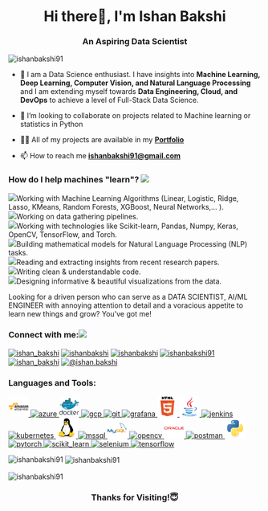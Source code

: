 <h1 align="center">Hi there👋, I'm Ishan Bakshi</h1>
<h3 align="center">An Aspiring Data Scientist</h3>

<p align="left"> <img src="https://komarev.com/ghpvc/?username=ishanbakshi91&label=Profile%20views&color=0e75b6&style=flat" alt="ishanbakshi91" /> </p>

- 🌱 I am a Data Science enthusiast. I have insights into **Machine Learning, Deep Learning, Computer Vision, and Natural Language Processing** and I am extending myself towards **Data Engineering, Cloud, and DevOps** to achieve a level of Full-Stack Data Science.

- 👯 I’m looking to collaborate on projects related to Machine learning or statistics in Python 

- 👨‍💻 All of my projects are available in my [**Portfolio**](https://ishanbakshi91.github.io/Portfolio/)

- 📫 How to reach me **ishanbakshi91@gmail.com**

### How do I help machines "learn"? <img target="_blank" src="https://i.imgur.com/tTJgCkz.png" height = "30.7"/>

<img target="_blank" src="https://i.imgur.com/UqXfMdN.png" width = "17"/>Working with Machine Learning Algorithms (Linear, Logistic, Ridge, Lasso, KMeans, Random Forests, XGBoost, Neural Networks,... ).<br>
<img target="_blank" src="https://i.imgur.com/UqXfMdN.png" width = "17"/>Working on data gathering pipelines.<br>
<img target="_blank" src="https://i.imgur.com/UqXfMdN.png" width = "17"/>Working with technologies like Scikit-learn, Pandas, Numpy, Keras, OpenCV, TensorFlow, and Torch.<br>
<img target="_blank" src="https://i.imgur.com/UqXfMdN.png" width = "17"/>Building mathematical models for Natural Language Processing (NLP) tasks.<br>
<img target="_blank" src="https://i.imgur.com/UqXfMdN.png" width = "17"/>Reading and extracting insights from recent research papers.<br>
<img target="_blank" src="https://i.imgur.com/UqXfMdN.png" width = "17"/>Writing clean & understandable code.<br>
<img target="_blank" src="https://i.imgur.com/UqXfMdN.png" width = "17"/>Designing informative & beautiful visualizations from the data.<br>

Looking for a driven person who can serve as a DATA SCIENTIST, AI/ML ENGINEER with annoying attention to detail and a voracious appetite to learn new things and grow? You've got me!


### Connect with me:<img target="_blank" src="https://i.imgur.com/y6gRBGy.png" height = "30.7"/>
<p align="left">
<a href="https://twitter.com/ishan_bakshi" target="blank"><img align="center" src="https://raw.githubusercontent.com/rahuldkjain/github-profile-readme-generator/master/src/images/icons/Social/twitter.svg" alt="ishan_bakshi" height="30" width="40" /></a>
<a href="https://linkedin.com/in/ishanbakshi" target="blank"><img align="center" src="https://raw.githubusercontent.com/rahuldkjain/github-profile-readme-generator/master/src/images/icons/Social/linked-in-alt.svg" alt="ishanbakshi" height="30" width="40" /></a>
<a href="https://kaggle.com/ishanbakshi" target="blank"><img align="center" src="https://raw.githubusercontent.com/rahuldkjain/github-profile-readme-generator/master/src/images/icons/Social/kaggle.svg" alt="ishanbakshi" height="30" width="40" /></a>
<a href="https://fb.com/ishanbakshi91" target="blank"><img align="center" src="https://raw.githubusercontent.com/rahuldkjain/github-profile-readme-generator/master/src/images/icons/Social/facebook.svg" alt="ishanbakshi91" height="30" width="40" /></a>
<a href="https://instagram.com/ishan_bakshi" target="blank"><img align="center" src="https://raw.githubusercontent.com/rahuldkjain/github-profile-readme-generator/master/src/images/icons/Social/instagram.svg" alt="ishan_bakshi" height="30" width="40" /></a>
<a href="https://medium.com/@ishan.bakshi" target="blank"><img align="center" src="https://raw.githubusercontent.com/rahuldkjain/github-profile-readme-generator/master/src/images/icons/Social/medium.svg" alt="@ishan.bakshi" height="30" width="40" /></a>
</p>



<h3 align="left">Languages and Tools:</h3>
<p align="left"> <a href="https://aws.amazon.com" target="_blank"> <img src="https://raw.githubusercontent.com/devicons/devicon/master/icons/amazonwebservices/amazonwebservices-original-wordmark.svg" alt="aws" width="40" height="40"/> </a> <a href="https://azure.microsoft.com/en-in/" target="_blank"> <img src="https://www.vectorlogo.zone/logos/microsoft_azure/microsoft_azure-icon.svg" alt="azure" width="40" height="40"/> </a> <a href="https://www.docker.com/" target="_blank"> <img src="https://raw.githubusercontent.com/devicons/devicon/master/icons/docker/docker-original-wordmark.svg" alt="docker" width="40" height="40"/> </a> <a href="https://cloud.google.com" target="_blank"> <img src="https://www.vectorlogo.zone/logos/google_cloud/google_cloud-icon.svg" alt="gcp" width="40" height="40"/> </a> <a href="https://git-scm.com/" target="_blank"> <img src="https://www.vectorlogo.zone/logos/git-scm/git-scm-icon.svg" alt="git" width="40" height="40"/> </a> <a href="https://grafana.com" target="_blank"> <img src="https://www.vectorlogo.zone/logos/grafana/grafana-icon.svg" alt="grafana" width="40" height="40"/> </a> <a href="https://www.w3.org/html/" target="_blank"> <img src="https://raw.githubusercontent.com/devicons/devicon/master/icons/html5/html5-original-wordmark.svg" alt="html5" width="40" height="40"/> </a> <a href="https://www.java.com" target="_blank"> <img src="https://raw.githubusercontent.com/devicons/devicon/master/icons/java/java-original.svg" alt="java" width="40" height="40"/> </a> <a href="https://www.jenkins.io" target="_blank"> <img src="https://www.vectorlogo.zone/logos/jenkins/jenkins-icon.svg" alt="jenkins" width="40" height="40"/> </a> <a href="https://kubernetes.io" target="_blank"> <img src="https://www.vectorlogo.zone/logos/kubernetes/kubernetes-icon.svg" alt="kubernetes" width="40" height="40"/> </a> <a href="https://www.linux.org/" target="_blank"> <img src="https://raw.githubusercontent.com/devicons/devicon/master/icons/linux/linux-original.svg" alt="linux" width="40" height="40"/> </a> <a href="https://www.microsoft.com/en-us/sql-server" target="_blank"> <img src="https://www.svgrepo.com/show/303229/microsoft-sql-server-logo.svg" alt="mssql" width="40" height="40"/> </a> <a href="https://www.mysql.com/" target="_blank"> <img src="https://raw.githubusercontent.com/devicons/devicon/master/icons/mysql/mysql-original-wordmark.svg" alt="mysql" width="40" height="40"/> </a> <a href="https://opencv.org/" target="_blank"> <img src="https://www.vectorlogo.zone/logos/opencv/opencv-icon.svg" alt="opencv" width="40" height="40"/> </a> <a href="https://www.oracle.com/" target="_blank"> <img src="https://raw.githubusercontent.com/devicons/devicon/master/icons/oracle/oracle-original.svg" alt="oracle" width="40" height="40"/> </a> <a href="https://postman.com" target="_blank"> <img src="https://www.vectorlogo.zone/logos/getpostman/getpostman-icon.svg" alt="postman" width="40" height="40"/> </a> <a href="https://www.python.org" target="_blank"> <img src="https://raw.githubusercontent.com/devicons/devicon/master/icons/python/python-original.svg" alt="python" width="40" height="40"/> </a> <a href="https://pytorch.org/" target="_blank"> <img src="https://www.vectorlogo.zone/logos/pytorch/pytorch-icon.svg" alt="pytorch" width="40" height="40"/> </a> <a href="https://scikit-learn.org/" target="_blank"> <img src="https://upload.wikimedia.org/wikipedia/commons/0/05/Scikit_learn_logo_small.svg" alt="scikit_learn" width="40" height="40"/> </a> <a href="https://www.selenium.dev" target="_blank"> <img src="https://raw.githubusercontent.com/detain/svg-logos/780f25886640cef088af994181646db2f6b1a3f8/svg/selenium-logo.svg" alt="selenium" width="40" height="40"/> </a> <a href="https://www.tensorflow.org" target="_blank"> <img src="https://www.vectorlogo.zone/logos/tensorflow/tensorflow-icon.svg" alt="tensorflow" width="40" height="40"/> </a> </p>

<p><img align="left" src="https://github-readme-stats.vercel.app/api/top-langs?username=ishanbakshi91&show_icons=true&locale=en&layout=compact" alt="ishanbakshi91" /></p>

<p>&nbsp;<img align="center" src="https://github-readme-stats.vercel.app/api?username=ishanbakshi91&show_icons=true&locale=en" alt="ishanbakshi91" /></p>

<p><img align="center" src="https://github-readme-streak-stats.herokuapp.com/?user=ishanbakshi91&" alt="ishanbakshi91" /></p>





<h3 align="center">Thanks for Visiting!😇</h3
  

